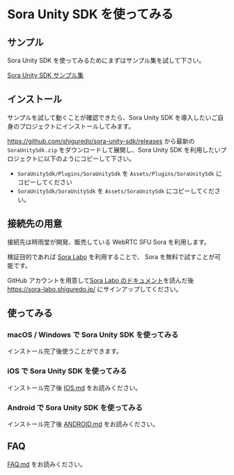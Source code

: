 # Sora Unity SDK を使ってみる

## サンプル

Sora Unity SDK を使ってみるためにまずはサンプル集を試して下さい。

[Sora Unity SDK サンプル集](https://github.com/shiguredo/sora-unity-sdk-samples)

## インストール

サンプルを試して動くことが確認できたら、Sora Unity SDK を導入したいご自身のプロジェクトにインストールしてみます。

https://github.com/shiguredo/sora-unity-sdk/releases から最新の `SoraUnitySdk.zip` をダウンロードして展開し、Sora Unity SDK を利用したいプロジェクトに以下のようにコピーして下さい。

- `SoraUnitySdk/Plugins/SoraUnitySdk` を `Assets/Plugins/SoraUnitySdk` にコピーしてください
- `SoraUnitySdk/SoraUnitySdk` を `Assets/SoraUnitySdk` にコピーしてください。

## 接続先の用意

接続先は時雨堂が開発、販売している WebRTC SFU Sora を利用します。

検証目的であれば [Sora Labo](https://sora-labo.shiguredo.jp/) を利用することで、 Sora を無料で試すことが可能です。

GitHub アカウントを用意して[Sora Labo のドキュメント](https://github.com/shiguredo/sora-labo-doc)を読んだ後 https://sora-labo.shiguredo.jp/ にサインアップしてください。

## 使ってみる

### macOS / Windows で Sora Unity SDK を使ってみる

インストール完了後使うことができます。

### iOS で Sora Unity SDK を使ってみる

インストール完了後 [IOS.md](IOS.md) をお読みください。

### Android で Sora Unity SDK を使ってみる

インストール完了後 [ANDROID.md](ANDROID.md) をお読みください。

## FAQ

[FAQ.md](FAQ.md) をお読みください。
